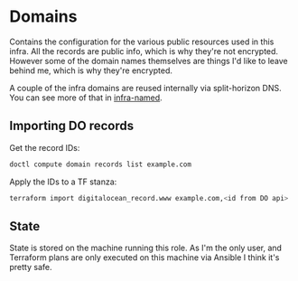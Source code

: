 # Domains

Contains the configuration for the various public resources used in this infra. All the records are public info, which is why they're not encrypted. However some of the domain names themselves are things I'd like to leave behind me, which is why they're encrypted.

A couple of the infra domains are reused internally via split-horizon DNS. You can see more of that in [infra-named](../infra-named).

## Importing DO records

Get the record IDs:

```bash
doctl compute domain records list example.com
```

Apply the IDs to a TF stanza:

```bash
terraform import digitalocean_record.www example.com,<id from DO api>
```

## State

State is stored on the machine running this role. As I'm the only user, and Terraform plans are only executed on this machine via Ansible I think it's pretty safe.
